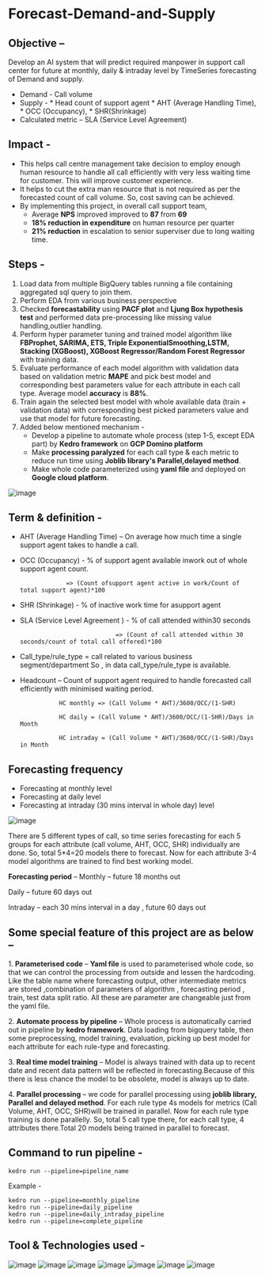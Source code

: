 # Forecast-Demand-and-Supply

## Objective –
Develop an AI system that will predict required manpower in support call center for future at monthly, daily & intraday level by TimeSeries forecasting of Demand and supply. 

* Demand - Call volume
* Supply -
                   * Head count of support agent
                   * AHT (Average Handling Time),
                   * OCC (Occupancy),
                   * SHR(Shrinkage)
* Calculated metric – SLA (Service Level Agreement)
  

## Impact -
* This helps call centre management take decision to employ enough human resource to handle all call efficiently with very less waiting time for customer. This will improve customer experience.
* It helps to cut the extra man resource that is not required as per the forecasted count of call volume. So, cost saving can be achieved. 
* By implementing this project, in overall call support team,
   * Average **NPS** improved improved to **87** from **69**
   * **18% reduction in expenditure** on human resource per quarter
   * **21% reduction** in escalation to senior superviser due to long waiting time.

## Steps -

1. Load data from multiple BigQuery tables running a file containing aggregated sql query to join them.
2. Perform EDA from various business perspective
3. Checked **forecastability** using **PACF plot** and **Ljung Box hypothesis test** and performed data pre-processing like missing value handling,outlier handling. 
4. Perform hyper parameter tuning and trained model algorithm like **FBProphet, SARIMA, ETS, Triple ExponentialSmoothing,LSTM, Stacking (XGBoost), XGBoost Regressor/Random Forest Regressor** with training data.
5. Evaluate performance of each model algorithm with validation data based on validation metric **MAPE** and pick best model and corresponding best parameters value for each attribute in each call type. Average model **accuracy** is **88%**. 
6. Train again the selected best model with whole available data (train + validation data) with corresponding best picked parameters value and use that model for future forecasting. 
7. Added below mentioned mechanism -
    * Develop a pipeline to automate whole process (step 1-5, except EDA part) by **Kedro framework** on **GCP Domino platform**
    * Make **processing paralyzed** for each call type & each metric to reduce run time using **Joblib library's Parallel,delayed method**.
    * Make whole code parameterized using **yaml file** and deployed on **Google cloud platform**.


![image](https://github.com/KrishnenduGhorui/Forecast-Demand-and-Supply/assets/77465776/fccf8107-6a92-4bc4-9a0e-a6ea9607666c)


## Term & definition - 
* AHT (Average Handling Time) – On average how much time a single support agent takes to handle a call. 
* OCC (Occupancy) - % of support agent available inwork out of whole support agent count.

                   => (Count ofsupport agent active in work/Count of total support agent)*100
* SHR (Shrinkage) - % of inactive work time for asupport agent
* SLA (Service Level Agreement ) - % of call attended within30 seconds

                                 => (Count of call attended within 30 seconds/count of total call offered)*100
* Call_type/rule_type = call related to various business segment/department So , in data call_type/rule_type is available.
* Headcount – Count of support agent required to handle forecasted call efficiently with minimised waiting period.

                 HC monthly => (Call Volume * AHT)/3600/OCC/(1-SHR)
              
                 HC daily = (Call Volume * AHT)/3600/OCC/(1-SHR)/Days in Month
              
                 HC intraday = (Call Volume * AHT)/3600/OCC/(1-SHR)/Days in Month

## Forecasting frequency 

  * Forecasting at monthly level
  * Forecasting at daily level
  * Forecasting at intraday (30 mins interval in whole day) level 

![image](https://github.com/KrishnenduGhorui/Forecast-Demand-and-Supply/assets/77465776/f3cf2b8c-5b57-4f05-8a6f-8430a1f2f021)

There are 5 different types of call, so time series forecasting for each 5 groups for each attribute (call volume, AHT, OCC, SHR) individually are done. 
So, total 5*4=20 models there to forecast. 
Now for each attribute 3-4 model algorithms are trained to find best working model.


**Forecasting period** – 
Monthly – future 18 months out 

Daily – future 60 days out

Intraday – each 30 mins interval in a day , future 60 days out   


## Some special feature of this project are as below –  

1. **Parameterised code** –  **Yaml file** is used to parameterised whole code, so that we can control the processing from outside and lessen the hardcoding. Like the table name where forecasting output, other intermediate metrics are stored ,combination of parameters of algorithm , forecasting period , train, test data split ratio. All these are parameter are changeable just from the yaml file.  

2. **Automate process by pipeline** – Whole process is automatically carried out in pipeline by **kedro framework**. Data loading from bigquery table, then some preprocessing, model training, evaluation, picking up best model for each attribute for each rule-type and forecasting. 

3. **Real time model training** – Model is always trained with data up to recent date and recent data pattern will be reflected in forecasting.Because of this there is less chance the model to be obsolete, model is always up to date.  

4. **Parallel processing** – we code for parallel processing using **joblib library, Parallel and delayed method**. For each rule type 4s models for metrics (Call Volume, AHT, OCC, SHR)will be trained in parallel. Now for each rule type training is done parallelly. So, total 5 call type there, for each call type, 4 attributes there.Total 20 models being trained in parallel to forecast. 

## Command to run pipeline - 

    kedro run --pipeline=pipeline_name 

 Example - 

    kedro run --pipeline=monthly_pipeline
    kedro run --pipeline=daily_pipeline
    kedro run --pipeline=daily_intraday_pipeline
    kedro run --pipeline=complete_pipeline

## Tool & Technologies used - 

![image](https://github.com/KrishnenduGhorui/Forecast-Demand-and-Supply/assets/77465776/52229063-082f-477d-ae48-fb61f70020c8)
![image](https://github.com/KrishnenduGhorui/Forecast-Demand-and-Supply/assets/77465776/145e44d7-a9c5-44ab-92ad-a172ab7d2bf8)
![image](https://github.com/KrishnenduGhorui/Forecast-Demand-and-Supply/assets/77465776/b68c7755-a821-4003-bca0-5ae2f017bd8a)
![image](https://github.com/KrishnenduGhorui/Forecast-Demand-and-Supply/assets/77465776/9d1003b5-e207-4b3d-a0ec-75665db7dfa7)
![image](https://github.com/KrishnenduGhorui/Forecast-Demand-and-Supply/assets/77465776/7ff1668a-d7e7-4b5c-99ce-f55dc71aca7c)
![image](https://github.com/KrishnenduGhorui/Forecast-Demand-and-Supply/assets/77465776/b8884c67-3062-4e99-82af-1bb307f54e9a)
![image](https://github.com/KrishnenduGhorui/Forecast-Demand-and-Supply/assets/77465776/7208d634-15bd-44b4-a930-cdd197e9a993)





